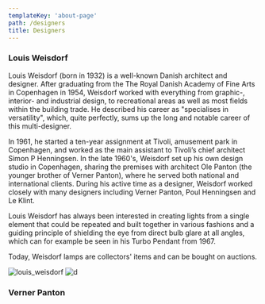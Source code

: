 ```yaml
---
templateKey: 'about-page'
path: /designers
title: Designers
---
```

### Louis Weisdorf
Louis Weisdorf (born in 1932) is a well-known Danish architect and designer. After graduating from the The Royal Danish Academy of Fine Arts in Copenhagen in 1954, Weisdorf worked with everything from graphic-, interior- and industrial design, to recreational areas as well as most fields within the building trade. He described his career as "specialises in versatility", which, quite perfectly, sums up the long and notable career of this multi-designer.

In 1961, he started a ten-year assignment at Tivoli, amusement park in Copenhagen, and worked as the main assistant to Tivoli’s chief architect Simon P Henningsen. In the late 1960's, Weisdorf set up his own design studio in Copenhagen, sharing the premises with architect Ole Panton (the younger brother of Verner Panton), where he served both national and international clients. During his active time as a designer, Weisdorf worked closely with many designers including Verner Panton, Poul Henningsen and Le Klint.

Louis Weisdorf has always been interested in creating lights from a single element that could be repeated and built together in various fashions and a guiding principle of shielding the eye from direct bulb glare at all angles, which can for example be seen in his Turbo Pendant from 1967.

Today, Weisdorf lamps are collectors' items and can be bought on auctions.

![louis_weisdorf](https://mcbcdn.com/single_picture/11870/138/mega/5710902744029-multi-lite-gulvlampe-messinghvid---gubi_4.jpg)
![d](https://i.pinimg.com/564x/41/2b/a0/412ba08a3770cd1a9130993d8b9dec2d.jpg)

### Verner Panton 
